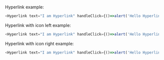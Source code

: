 Hyperlink example:

```js
<Hyperlink text="I am Hyperlink" handleClick={()=>alert('Hello Hyperlink')} />
```

Hyperlink with icon left example:

```js
<Hyperlink text="I am Hyperlink" handleClick={()=>alert('Hello Hyperlink')} icon="faPlus" />
```


Hyperlink with icon right example:

```js
<Hyperlink text="I am Hyperlink" handleClick={()=>alert('Hello Hyperlink')} icon="faPlus" iconPosition="right" />
```
